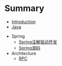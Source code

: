 # Summary

* [Introduction](README.md)
* [Java](java.md)

- Spring
  - [Spring注解驱动开发](Spring注解驱动开发.md)
  - [Spring源码](SpringSource.md)
- Architecture
  - [RPC](RPC实战与核心原理.md)

